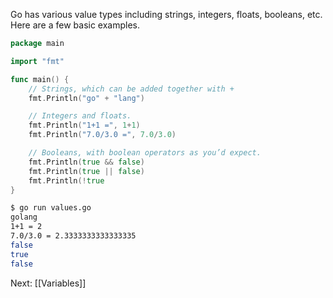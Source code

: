 Go has various value types including strings, integers, floats, booleans, etc. Here are a few basic examples.

```Go
package main

import "fmt"

func main() {
	// Strings, which can be added together with +  
	fmt.Println("go" + "lang")

	// Integers and floats.
	fmt.Println("1+1 =", 1+1) 
	fmt.Println("7.0/3.0 =", 7.0/3.0)

	// Booleans, with boolean operators as you’d expect.
	fmt.Println(true && false)
	fmt.Println(true || false)
	fmt.Println(!true
}
```

```Bash
$ go run values.go
golang
1+1 = 2
7.0/3.0 = 2.3333333333333335
false
true
false
```

Next: [[Variables]]